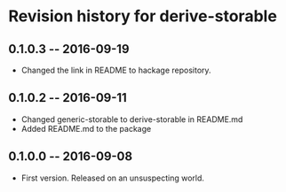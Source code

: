 # Revision history for derive-storable

## 0.1.0.3  -- 2016-09-19

* Changed the link in README to hackage repository.

## 0.1.0.2  -- 2016-09-11

* Changed generic-storable to derive-storable in README.md
* Added README.md to the package


## 0.1.0.0  -- 2016-09-08

* First version. Released on an unsuspecting world.
